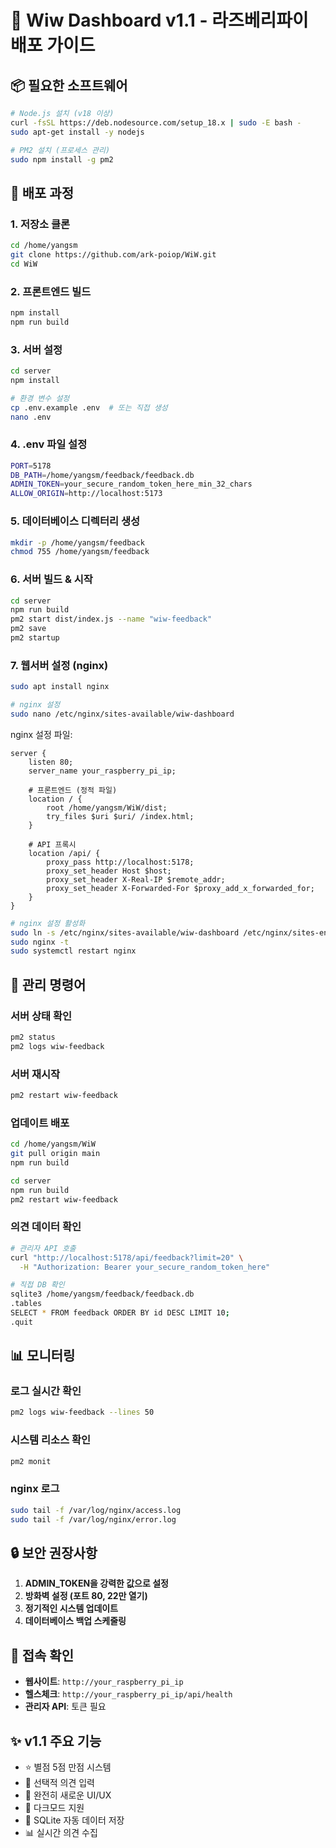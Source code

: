 # 🍓 Wiw Dashboard v1.1 - 라즈베리파이 배포 가이드

## 📦 필요한 소프트웨어
```bash
# Node.js 설치 (v18 이상)
curl -fsSL https://deb.nodesource.com/setup_18.x | sudo -E bash -
sudo apt-get install -y nodejs

# PM2 설치 (프로세스 관리)
sudo npm install -g pm2
```

## 🚀 배포 과정

### 1. 저장소 클론
```bash
cd /home/yangsm
git clone https://github.com/ark-poiop/WiW.git
cd WiW
```

### 2. 프론트엔드 빌드
```bash
npm install
npm run build
```

### 3. 서버 설정
```bash
cd server
npm install

# 환경 변수 설정
cp .env.example .env  # 또는 직접 생성
nano .env
```

### 4. .env 파일 설정
```bash
PORT=5178
DB_PATH=/home/yangsm/feedback/feedback.db
ADMIN_TOKEN=your_secure_random_token_here_min_32_chars
ALLOW_ORIGIN=http://localhost:5173
```

### 5. 데이터베이스 디렉터리 생성
```bash
mkdir -p /home/yangsm/feedback
chmod 755 /home/yangsm/feedback
```

### 6. 서버 빌드 & 시작
```bash
cd server
npm run build
pm2 start dist/index.js --name "wiw-feedback"
pm2 save
pm2 startup
```

### 7. 웹서버 설정 (nginx)
```bash
sudo apt install nginx

# nginx 설정
sudo nano /etc/nginx/sites-available/wiw-dashboard
```

nginx 설정 파일:
```nginx
server {
    listen 80;
    server_name your_raspberry_pi_ip;

    # 프론트엔드 (정적 파일)
    location / {
        root /home/yangsm/WiW/dist;
        try_files $uri $uri/ /index.html;
    }

    # API 프록시
    location /api/ {
        proxy_pass http://localhost:5178;
        proxy_set_header Host $host;
        proxy_set_header X-Real-IP $remote_addr;
        proxy_set_header X-Forwarded-For $proxy_add_x_forwarded_for;
    }
}
```

```bash
# nginx 설정 활성화
sudo ln -s /etc/nginx/sites-available/wiw-dashboard /etc/nginx/sites-enabled/
sudo nginx -t
sudo systemctl restart nginx
```

## 🔧 관리 명령어

### 서버 상태 확인
```bash
pm2 status
pm2 logs wiw-feedback
```

### 서버 재시작
```bash
pm2 restart wiw-feedback
```

### 업데이트 배포
```bash
cd /home/yangsm/WiW
git pull origin main
npm run build

cd server
npm run build
pm2 restart wiw-feedback
```

### 의견 데이터 확인
```bash
# 관리자 API 호출
curl "http://localhost:5178/api/feedback?limit=20" \
  -H "Authorization: Bearer your_secure_random_token_here"

# 직접 DB 확인
sqlite3 /home/yangsm/feedback/feedback.db
.tables
SELECT * FROM feedback ORDER BY id DESC LIMIT 10;
.quit
```

## 📊 모니터링

### 로그 실시간 확인
```bash
pm2 logs wiw-feedback --lines 50
```

### 시스템 리소스 확인
```bash
pm2 monit
```

### nginx 로그
```bash
sudo tail -f /var/log/nginx/access.log
sudo tail -f /var/log/nginx/error.log
```

## 🔒 보안 권장사항

1. **ADMIN_TOKEN을 강력한 값으로 설정**
2. **방화벽 설정 (포트 80, 22만 열기)**
3. **정기적인 시스템 업데이트**
4. **데이터베이스 백업 스케줄링**

## 🎯 접속 확인

- **웹사이트**: `http://your_raspberry_pi_ip`
- **헬스체크**: `http://your_raspberry_pi_ip/api/health`
- **관리자 API**: 토큰 필요

## ✨ v1.1 주요 기능

- ⭐ 별점 5점 만점 시스템
- 📝 선택적 의견 입력
- 🎨 완전히 새로운 UI/UX
- 🌙 다크모드 지원
- 💾 SQLite 자동 데이터 저장
- 📊 실시간 의견 수집
